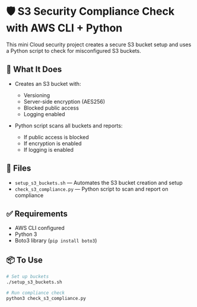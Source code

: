 # 🛡️ S3 Security Compliance Check with AWS CLI + Python

This mini Cloud security project creates a secure S3 bucket setup and uses a Python script to check for misconfigured S3 buckets.

## 🚀 What It Does

- Creates an S3 bucket with:
  - Versioning
  - Server-side encryption (AES256)
  - Blocked public access
  - Logging enabled

- Python script scans all buckets and reports:
  - If public access is blocked
  - If encryption is enabled
  - If logging is enabled

## 🧰 Files

- `setup_s3_buckets.sh` — Automates the S3 bucket creation and setup
- `check_s3_compliance.py` — Python script to scan and report on compliance

## ✅ Requirements

- AWS CLI configured
- Python 3
- Boto3 library (`pip install boto3`)

## 📦 To Use

```bash
# Set up buckets
./setup_s3_buckets.sh

# Run compliance check
python3 check_s3_compliance.py

